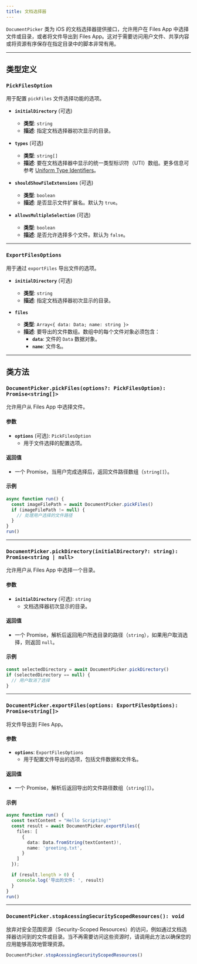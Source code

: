 ```yaml
---
title: 文档选择器
---
```

`DocumentPicker` 类为 iOS 的文档选择器提供接口，允许用户在 Files App 中选择文件或目录，或者将文件导出到 Files App。这对于需要访问用户文件、共享内容或将资源有序保存在指定目录中的脚本非常有用。

---

## 类型定义

### `PickFilesOption`

用于配置 `pickFiles` 文件选择功能的选项。

- **`initialDirectory`** (可选)  
  - **类型**: `string`  
  - **描述**: 指定文档选择器初次显示的目录。

- **`types`** (可选)  
  - **类型**: `string[]`  
  - **描述**: 要在文档选择器中显示的统一类型标识符（UTI）数组。更多信息可参考 [Uniform Type Identifiers](https://developer.apple.com/documentation/uniformtypeidentifiers/uttype-swift.struct)。

- **`shouldShowFileExtensions`** (可选)  
  - **类型**: `boolean`  
  - **描述**: 是否显示文件扩展名。默认为 `true`。

- **`allowsMultipleSelection`** (可选)  
  - **类型**: `boolean`  
  - **描述**: 是否允许选择多个文件。默认为 `false`。

---

### `ExportFilesOptions`

用于通过 `exportFiles` 导出文件的选项。

- **`initialDirectory`** (可选)  
  - **类型**: `string`  
  - **描述**: 指定文档选择器初次显示的目录。

- **`files`**  
  - **类型**: `Array<{ data: Data; name: string }>`  
  - **描述**: 要导出的文件数组。数组中的每个文件对象必须包含：
    - **`data`**: 文件的 `Data` 数据对象。  
    - **`name`**: 文件名。

---

## 类方法

### `DocumentPicker.pickFiles(options?: PickFilesOption): Promise<string[]>`

允许用户从 Files App 中选择文件。

#### 参数
- **`options`** (可选): `PickFilesOption`  
  - 用于文件选择的配置选项。

#### 返回值
- 一个 Promise，当用户完成选择后，返回文件路径数组（`string[]`）。

#### 示例
```typescript
async function run() {
  const imageFilePath = await DocumentPicker.pickFiles()
  if (imageFilePath != null) {
    // 处理用户选择的文件路径
  }
}
run()
```

---

### `DocumentPicker.pickDirectory(initialDirectory?: string): Promise<string | null>`

允许用户从 Files App 中选择一个目录。

#### 参数
- **`initialDirectory`** (可选): `string`  
  - 文档选择器初次显示的目录。

#### 返回值
- 一个 Promise，解析后返回用户所选目录的路径（`string`），如果用户取消选择，则返回 `null`。

#### 示例
```typescript
const selectedDirectory = await DocumentPicker.pickDirectory()
if (selectedDirectory == null) {
  // 用户取消了选择
}
```

---

### `DocumentPicker.exportFiles(options: ExportFilesOptions): Promise<string[]>`

将文件导出到 Files App。

#### 参数
- **`options`**: `ExportFilesOptions`  
  - 用于配置文件导出的选项，包括文件数据和文件名。

#### 返回值
- 一个 Promise，解析后返回导出的文件路径数组（`string[]`）。

#### 示例
```typescript
async function run() {
  const textContent = "Hello Scripting!"
  const result = await DocumentPicker.exportFiles({
    files: [
      {
        data: Data.fromString(textContent)!,
        name: 'greeting.txt',
      }
    ]
  });

  if (result.length > 0) {
    console.log('导出的文件: ', result)
  }
}
run()
```

---

### `DocumentPicker.stopAcessingSecurityScopedResources(): void`

放弃对安全范围资源（Security-Scoped Resources）的访问，例如通过文档选择器访问到的文件或目录。当不再需要访问这些资源时，请调用此方法以确保您的应用能够高效地管理资源。

```typescript
DocumentPicker.stopAcessingSecurityScopedResources()
```